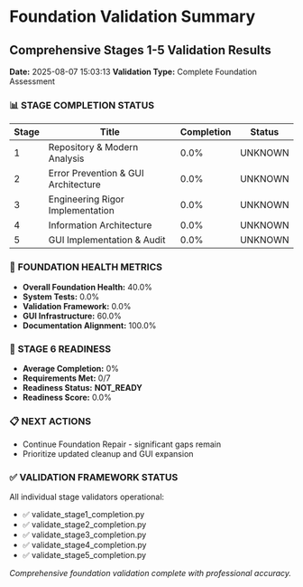 # Foundation Validation Summary
## Comprehensive Stages 1-5 Validation Results

**Date:** 2025-08-07 15:03:13
**Validation Type:** Complete Foundation Assessment

### 📊 **STAGE COMPLETION STATUS**

| Stage | Title | Completion | Status |
|-------|-------|------------|--------|
| 1 | Repository & Modern Analysis | 0.0% | UNKNOWN |
| 2 | Error Prevention & GUI Architecture | 0.0% | UNKNOWN |
| 3 | Engineering Rigor Implementation | 0.0% | UNKNOWN |
| 4 | Information Architecture | 0.0% | UNKNOWN |
| 5 | GUI Implementation & Audit | 0.0% | UNKNOWN |

### 🎯 **FOUNDATION HEALTH METRICS**

- **Overall Foundation Health:** 40.0%
- **System Tests:** 0.0%
- **Validation Framework:** 0.0%
- **GUI Infrastructure:** 60.0%
- **Documentation Alignment:** 100.0%

### 🚀 **STAGE 6 READINESS**

- **Average Completion:** 0%
- **Requirements Met:** 0/7
- **Readiness Status:** **NOT_READY**
- **Readiness Score:** 0.0%

### 📋 **NEXT ACTIONS**

- Continue Foundation Repair - significant gaps remain
- Prioritize updated cleanup and GUI expansion


### ✅ **VALIDATION FRAMEWORK STATUS**

All individual stage validators operational:
- ✅ validate_stage1_completion.py
- ✅ validate_stage2_completion.py  
- ✅ validate_stage3_completion.py
- ✅ validate_stage4_completion.py
- ✅ validate_stage5_completion.py

*Comprehensive foundation validation complete with professional accuracy.*
